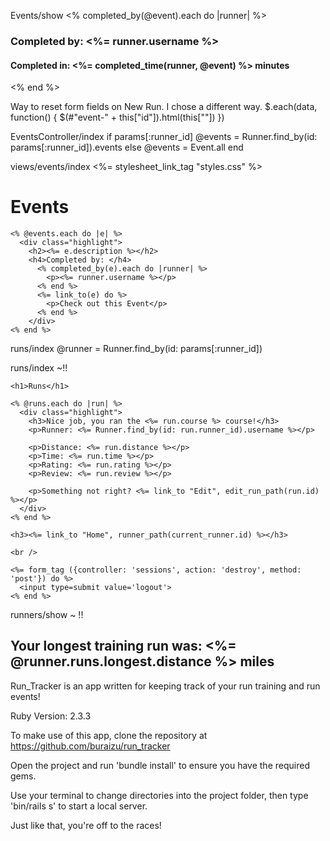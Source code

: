 Events/show
<% completed_by(@event).each do |runner| %>
  <div class="highlight">
    <h3>Completed by: <%= runner.username %></h3>
    <h4>Completed in: <%= completed_time(runner, @event) %> minutes</h4>
  </div>
<% end %>

Way to reset form fields on New Run.  I chose a different way.
$.each(data, function() {
  $(#"event-" + this["id"]).html(this[""])
})

EventsController/index
if params[:runner_id]
  @events = Runner.find_by(id: params[:runner_id]).events
else
  @events = Event.all
end

views/events/index
<%= stylesheet_link_tag "styles.css" %>
<div class="container">
  <div class="feature">
    <h1>Events</h1>

    <% @events.each do |e| %>
      <div class="highlight">
        <h2><%= e.description %></h2>
        <h4>Completed by: </h4>
          <% completed_by(e).each do |runner| %>
            <p><%= runner.username %></p>
          <% end %>
          <%= link_to(e) do %>
            <p>Check out this Event</p>
          <% end %>
        </div>
    <% end %>
  </div>
</div>

runs/index
@runner = Runner.find_by(id: params[:runner_id])

runs/index ~!!
<div class="container">
  <div class="feature">

    <h1>Runs</h1>

    <% @runs.each do |run| %>
      <div class="highlight">
        <h3>Nice job, you ran the <%= run.course %> course!</h3>
        <p>Runner: <%= Runner.find_by(id: run.runner_id).username %></p>

        <p>Distance: <%= run.distance %></p>
        <p>Time: <%= run.time %></p>
        <p>Rating: <%= run.rating %></p>
        <p>Review: <%= run.review %></p>

        <p>Something not right? <%= link_to "Edit", edit_run_path(run.id) %></p>
      </div>
    <% end %>

    <h3><%= link_to "Home", runner_path(current_runner.id) %></h3>

    <br />

    <%= form_tag ({controller: 'sessions', action: 'destroy', method: 'post'}) do %>
      <input type=submit value='logout'>
    <% end %>

  </div>
</div>

runners/show ~ !!
<h2>Your longest training run was: <%= @runner.runs.longest.distance %> miles</h2>

Run_Tracker is an app written for keeping track of your run training and run events!

Ruby Version: 2.3.3

To make use of this app, clone the repository at https://github.com/buraizu/run_tracker

Open the project and run 'bundle install' to ensure you have the required gems.

Use your terminal to change directories into the project folder, then type 'bin/rails s' to start a local server.

Just like that, you're off to the races!
